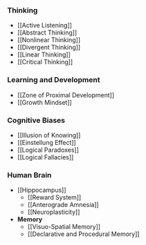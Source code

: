 ### Thinking
- [[Active Listening]]
- [[Abstract Thinking]]
- [[Nonlinear Thinking]]
- [[Divergent Thinking]]
- [[Linear Thinking]]
- [[Critical Thinking]]

### Learning and Development
- [[Zone of Proximal Development]]
- [[Growth Mindset]]

### Cognitive Biases
- [[Illusion of Knowing]]
- [[Einstellung Effect]]
- [[Logical Paradoxes]]
- [[Logical Fallacies]]

### Human Brain
- [[Hippocampus]]
	- [[Reward System]]
	- [[Anterograde Amnesia]]
	- [[Neuroplasticity]]
- **Memory**
	- [[Visuo-Spatial Memory]]
	- [[Declarative and Procedural Memory]]
